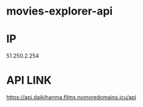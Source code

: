 # movies-explorer-api

# IP
51.250.2.254

# API LINK 
https://api.daikihanma.films.nomoredomains.icu/api
